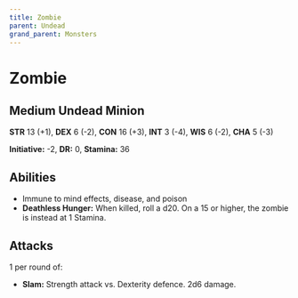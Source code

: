 ```yaml
---
title: Zombie
parent: Undead
grand_parent: Monsters
---
```


# Zombie

## Medium Undead Minion
**STR** 13 (+1), **DEX** 6 (-2), **CON** 16 (+3), **INT** 3 (-4), **WIS** 6 (-2), **CHA** 5 (-3)

**Initiative:** -2, **DR:** 0, **Stamina:** 36

## Abilities
* Immune to mind effects, disease, and poison
* **Deathless Hunger:** When killed, roll a d20. On a 15 or higher, the zombie is instead at 1 Stamina.

## Attacks
1 per round of:
* **Slam:** Strength attack vs. Dexterity defence. 2d6 damage.
